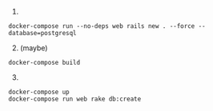 1.
```
docker-compose run --no-deps web rails new . --force --database=postgresql
```

2. (maybe)
```
docker-compose build
```

3.
```
docker-compose up
docker-compose run web rake db:create
```
